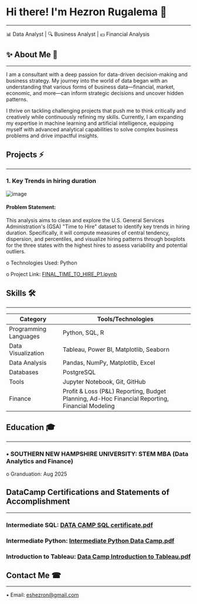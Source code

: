 
# Hi there! I'm Hezron Rugalema 🤝
********************************************************************************************************
📊 Data Analyst | 🔍 Business Analyst | 💵 Financial Analysis

## ✨ About Me 🔭
********************************************************************************************************
I am a consultant with a deep passion for data-driven decision-making and business strategy. My journey into the world of data began with an understanding that various forms of business data—financial, market, economic, and more—can inform strategic decisions and uncover hidden patterns.

I thrive on tackling challenging projects that push me to think critically and creatively while continuously refining my skills. Currently, I am expanding my expertise in machine learning and artificial intelligence, equipping myself with advanced analytical capabilities to solve complex business problems and drive impactful insights.

## Projects ⚡
********************************************************************************************************
### 1. Key Trends in hiring duration
![image](https://github.com/user-attachments/assets/ef5e01b7-2b33-44e5-bd5d-b7fddb8aa313)
#### Problem Statement:

This analysis aims to clean and explore the U.S. General Services Administration's (GSA) "Time to Hire" dataset to identify key trends in hiring duration. Specifically, it will compute measures of central tendency, dispersion, and percentiles, and visualize hiring patterns through boxplots for the three states with the highest hires to assess variability and potential outliers.

o Technologies Used: Python

o Project Link: [FINAL_TIME_TO_HIRE_P1.ipynb](https://github.com/TechFlowIntel/Hezron-Data-Science-Portfolio/blob/main/FINAL_TIME_TO_HIRE_P1.ipynb) 

## Skills 🛠️
********************************************************************************************************
| **Category**         | **Tools/Technologies**                                                                          | 
|----------------------|-------------------------------------------------------------------------------------------------|
| Programming Languages| Python, SQL, R                                                                                  |
| Data Visualization   | Tableau, Power BI, Matplotlib, Seaborn                                                          |
| Data Analysis        | Pandas, NumPy, Matplotlib, Excel                                                                |
| Databases            | PostgreSQL                                                                                      |
| Tools                | Jupyter Notebook, Git, GitHub                                                                   |
| Finance              | Profit & Loss (P&L) Reporting, Budget Planning, Ad-Hoc Financial Reporting, Financial Modeling  |


## Education 🎓
********************************************************************************************************
### • SOUTHERN NEW HAMPSHIRE UNIVERSITY: STEM MBA (Data Analytics and Finance) 

o Granduation: Aug 2025

## DataCamp Certifications and Statements of Accomplishment 
*******************************************************************************************************

 ### Intermediate SQL: [DATA CAMP SQL certificate.pdf](https://github.com/user-attachments/files/21377094/DATA.CAMP.SQL.certificate.pdf)
 
 ### Intermediate Python: [Intermediate Python Data Camp.pdf](https://github.com/user-attachments/files/21377111/Intermediate.Python.Data.Camp.pdf)
 
 ### Introduction to Tableau: [Data Camp Introduction to Tableau.pdf](https://github.com/user-attachments/files/21377112/Data.Camp.Introduction.to.Tableau.pdf)

## Contact Me ☎
********************************************************************************************************
• Email: eshezron@gmail.com
